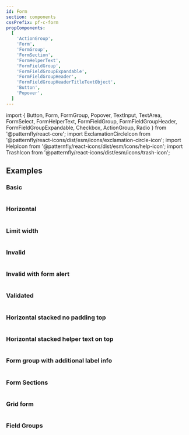 ```yaml
---
id: Form
section: components
cssPrefix: pf-c-form
propComponents:
  [
    'ActionGroup',
    'Form',
    'FormGroup',
    'FormSection',
    'FormHelperText',
    'FormFieldGroup',
    'FormFieldGroupExpandable',
    'FormFieldGroupHeader',
    'FormFieldGroupHeaderTitleTextObject',
    'Button',
    'Popover',
  ]
---
```


import {
Button,
Form,
FormGroup,
Popover,
TextInput,
TextArea,
FormSelect,
FormHelperText,
FormFieldGroup,
FormFieldGroupHeader,
FormFieldGroupExpandable,
Checkbox,
ActionGroup,
Radio
} from '@patternfly/react-core';
import ExclamationCircleIcon from '@patternfly/react-icons/dist/esm/icons/exclamation-circle-icon';
import HelpIcon from '@patternfly/react-icons/dist/esm/icons/help-icon';
import TrashIcon from '@patternfly/react-icons/dist/esm/icons/trash-icon';

## Examples

### Basic

```ts file="./FormBasic.tsx"
```

### Horizontal

```ts file="./FormHorizontal.tsx"
```

### Limit width

```ts file="./FormLimitWidth.tsx"
```

### Invalid

```ts file="./FormInvalid.tsx"
```

### Invalid with form alert

```ts file="./FormInvalidWithFormAlert.tsx"
```

### Validated

```ts file="./FormValidated.tsx"
```

### Horizontal stacked no padding top

```ts file="./FormHorizontalStacked.tsx"
```

### Horizontal stacked helper text on top

```ts file="./FormHorizontalHelper.tsx"
```

### Form group with additional label info

```ts file="./FormGroupLabelInfo.tsx"
```

### Form Sections

```ts file="./FormSections.tsx"
```

### Grid form

```ts file="./FormGrid.tsx"
```

### Field Groups

```ts file="./FormFieldGroups.tsx"
```
